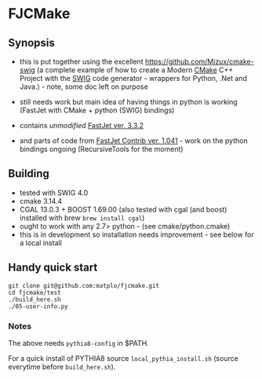 # FJCMake

## Synopsis

- this is put together using the excellent https://github.com/Mizux/cmake-swig (a complete example of how to create a Modern [CMake](https://cmake.org/) C++ Project with the [SWIG](http://www.swig.org) code generator - wrappers for Python, .Net and Java.) - note, some doc left on purpose
- still needs work but main idea of having things in python is working (FastJet with CMake + python (SWIG) bindings)

- contains *unmodified* [FastJet ver. 3.3.2](http://www.fastjet.fr/)
- and parts of code from [FastJet Contrib ver. 1.041](https://fastjet.hepforge.org/contrib/) - work on the python bindings ongoing (RecursiveTools for the moment)

## Building

- tested with SWIG 4.0
- cmake 3.14.4
- CGAL 13.0.3 + BOOST 1.69.00 (also tested with cgal (and boost) installed with brew `brew install cgal`)
- ought to work with any 2.7> python - (see cmake/python.cmake)
- this is in development so installation needs improvement - see below for a local install

## Handy quick start

```
git clone git@github.com:matplo/fjcmake.git
cd fjcmake/test
./build_here.sh
./05-user-info.py
```

### Notes

The above needs `pythia8-config` in $PATH. 

For a quick install of PYTHIA8 source `local_pythia_install.sh` (source everytime before `build_here.sh`).
